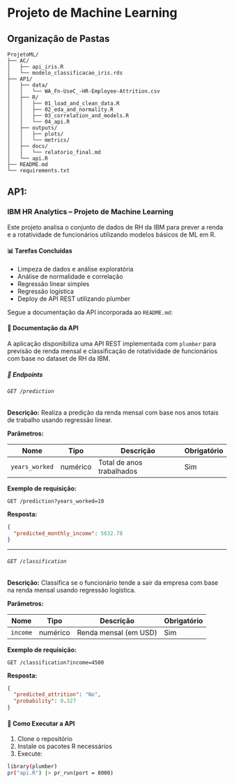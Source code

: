 # Projeto de Machine Learning

## Organização de Pastas

```plaintext
ProjetoML/
├── AC/
│   ├── api_iris.R
│   └── modelo_classificacao_iris.rds
├── AP1/
│   ├── data/
│   │   └── WA_Fn-UseC_-HR-Employee-Attrition.csv
│   ├── R/
│   │   ├── 01_load_and_clean_data.R
│   │   ├── 02_eda_and_normality.R
│   │   ├── 03_correlation_and_models.R
│   │   └── 04_api.R
│   ├── outputs/
│   │   ├── plots/
│   │   └── metrics/
│   ├── docs/
│   │   └── relatorio_final.md
│   └── api.R
├── README.md
└── requirements.txt
```

## AP1:

### IBM HR Analytics – Projeto de Machine Learning

Este projeto analisa o conjunto de dados de RH da IBM para prever a renda e a rotatividade de funcionários utilizando modelos básicos de ML em R.

#### 📊 Tarefas Concluídas

- Limpeza de dados e análise exploratória
- Análise de normalidade e correlação
- Regressão linear simples
- Regressão logística
- Deploy de API REST utilizando plumber

Segue a documentação da API incorporada ao `README.md`:


#### 📡 Documentação da API

A aplicação disponibiliza uma API REST implementada com `plumber` para previsão de renda mensal e classificação de rotatividade de funcionários com base no dataset de RH da IBM.

##### 🔧 Endpoints

###### `GET /prediction`

**Descrição:** Realiza a predição da renda mensal com base nos anos totais de trabalho usando regressão linear.

**Parâmetros:**

| Nome           | Tipo     | Descrição                     | Obrigatório |
|----------------|----------|-------------------------------|-------------|
| `years_worked` | numérico | Total de anos trabalhados     | Sim         |

**Exemplo de requisição:**

```
GET /prediction?years_worked=10
```

**Resposta:**

```json
{
  "predicted_monthly_income": 5632.78
}
```

---

###### `GET /classification`

**Descrição:** Classifica se o funcionário tende a sair da empresa com base na renda mensal usando regressão logística.

**Parâmetros:**

| Nome     | Tipo     | Descrição              | Obrigatório |
|----------|----------|------------------------|-------------|
| `income` | numérico | Renda mensal (em USD)  | Sim         |

**Exemplo de requisição:**

```
GET /classification?income=4500
```

**Resposta:**

```json
{
  "predicted_attrition": "No",
  "probability": 0.327
}
```

#### 🚀 Como Executar a API
1. Clone o repositório
2. Instale os pacotes R necessários
3. Execute:

```bash
library(plumber)
pr("api.R") |> pr_run(port = 8000)
```
